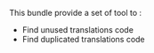 This bundle provide a set of tool to :
- Find unused translations code
- Find duplicated translations code
